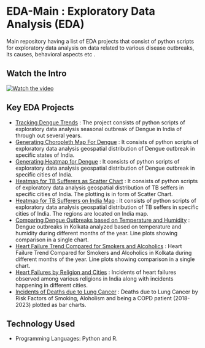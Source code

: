 # EDA-Main : Exploratory Data Analysis  (EDA)
Main repository having a list of EDA projects that consist of python scripts for exploratory data analysis on data related to various disease outbreaks, its causes, behavioral aspects etc .

## Watch the Intro 
[![Watch the video](https://img.youtube.com/vi/WutQbymNyFQ/hqdefault.jpg)](https://www.youtube.com/watch?v=WutQbymNyFQ)

## Key EDA Projects
- [Tracking Dengue Trends](https://github.com/fromsantanu/Project1-EDA-Dengue-Trend)  : The project consists of python scripts of exploratory data analysis seasonal outbreak of Dengue in India of through out several years.
- [Generating Choropleth Map For Dengue](https://github.com/fromsantanu/Project2-EDA-Dengue-Outbreak-ChoroplethMap)  : It consists of python scripts of exploratory data analysis geospatial distribution of Dengue outbreak in specific states of India.
- [Generating Heatmap for Dengue](https://github.com/fromsantanu/Project3-EDA-Dengue-Outbreak-Heatmap)  : It consists of python scripts of exploratory data analysis geospatial distribution of Dengue outbreak in specific cities of India.
- [Heatmap for TB Sufferers as Scatter Chart](https://github.com/fromsantanu/Project4-EDA-HeatMap-TB-Sufferers-In-India)  : It consists of python scripts of exploratory data analysis geospatial distribution of TB seffers in specific cities of India. The plotting is in form of Scatter Chart.
- [Heatmap for TB Sufferers on India Map](https://github.com/fromsantanu/Project5-EDA-HeatMap-Map-TB-Sufferers-In-India)  : It consists of python scripts of exploratory data analysis geospatial distribution of TB seffers in specific cities of India. The regions are located on India map.
- [Comparing Dengue Outbreaks based on Temperature and Humidity](https://github.com/fromsantanu/Project6-EDA-Dengue-Outbreaks-Kolkata-Analyzed)  : Dengue outbreaks in Kolkata analyzed based on temperature and humidity during different months of the year. Line plots showing comparison in a single chart.
- [Heart Failure Trend Compared for Smokers and Alcoholics](https://github.com/fromsantanu/Project7-EDA-Heart-Failures-Kolkata-Compared)  : Heart Failure Trend Compared for Smokers and Alcoholics in Kolkata during different months of the year. Line plots showing comparison in a single chart.
- [Heart Failures by Religion and Cities](https://github.com/fromsantanu/Project8-EDA-Heart-Failures-By-Religion-and-Cities)  : Incidents of heart failures observed among various religions in India along with incidents happening in different cities.
- [Incidents of Deaths due to Lung Cancer](https://github.com/fromsantanu/Project9-EDA-Deaths-Yearly-Due-To-Lung-Cancer)  : Deaths due to Lung Cancer by Risk Factors of Smoking, Aloholism and being a COPD patient (2018-2023) plotted as bar charts.

## Technology Used
- Programming Languages: Python and R.
